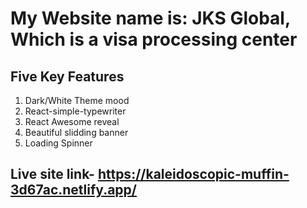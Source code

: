 # My Website name is: JKS Global, Which is a visa processing center #
## Five Key Features ##
1. Dark/White Theme mood
2. React-simple-typewriter
3. React Awesome reveal
4. Beautiful slidding banner
5. Loading Spinner

## Live site link- https://kaleidoscopic-muffin-3d67ac.netlify.app/ ##
